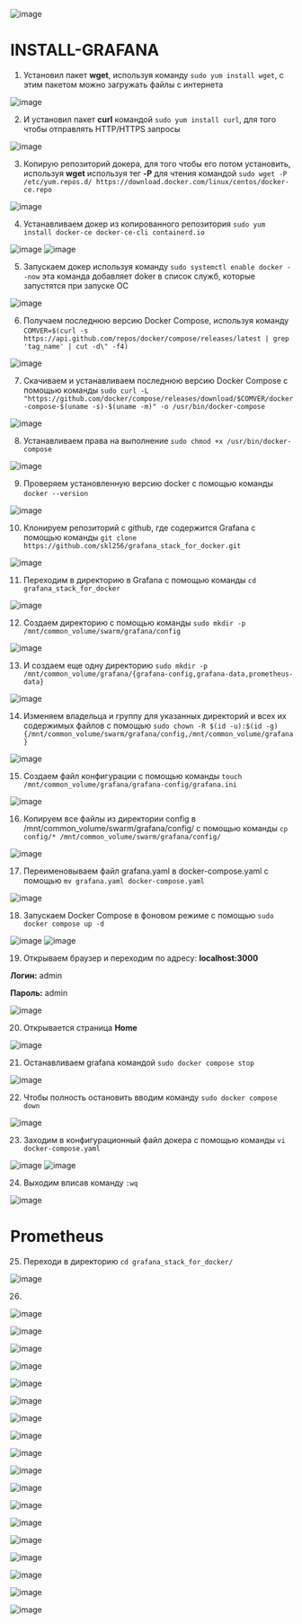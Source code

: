 ![image](https://github.com/user-attachments/assets/bc33b7a9-f6ab-4671-b447-661f27da96ae)

# INSTALL-GRAFANA

1. Установил пакет <b>wget</b>, используя команду `sudo yum install wget`, с этим пакетом можно загружать файлы с интернета

![image](https://github.com/user-attachments/assets/0003a506-9140-4f18-840e-da3f31d534bc)

2. И установил пакет <b>curl</b> командой `sudo yum install curl`, для того чтобы отправлять HTTP/HTTPS запросы

![image](https://github.com/user-attachments/assets/6d02fe6c-28dc-42a4-ab03-3422b54755ed)

3. Копирую репозиторий докера, для того чтобы его потом установить, используя <b>wget</b> используя тег <b>-P</b> для чтения командой `sudo wget -P /etc/yum.repos.d/ https://download.docker.com/linux/centos/docker-ce.repo`

![image](https://github.com/user-attachments/assets/49702220-2091-4d13-9b05-8a1c47eb7113)

4. Устанавливаем докер из копированного репозитория `sudo yum install docker-ce docker-ce-cli containerd.io`

![image](https://github.com/user-attachments/assets/9d328c5f-59bc-44d7-b803-cb1647a64837)
![image](https://github.com/user-attachments/assets/016bfe10-4c09-4deb-b02c-4372631a8e99)

5. Запускаем докер используя команду `sudo systemctl enable docker --now` эта команда добавляет doker в список служб, которые запустятся при запуске ОС

![image](https://github.com/user-attachments/assets/1fbf4817-c4b8-4247-97c7-303aaf446559)

6. Получаем последнюю версию Docker Compose, используя команду `COMVER=$(curl -s https://api.github.com/repos/docker/compose/releases/latest | grep 'tag_name' | cut -d\" -f4)`

![image](https://github.com/user-attachments/assets/50a49f8d-a5be-4a0a-af9a-db69a01bb0b5)

7. Скачиваем и устанавливаем последнюю версию Docker Compose с помощью команды `sudo curl -L "https://github.com/docker/compose/releases/download/$COMVER/docker-compose-$(uname -s)-$(uname -m)" -o /usr/bin/docker-compose`

![image](https://github.com/user-attachments/assets/cb9665bd-511c-499d-ae83-8acabd4867c8)

8. Устанавливаем права на выполнение `sudo chmod +x /usr/bin/docker-compose` 

![image](https://github.com/user-attachments/assets/372b8fd6-7c12-4b21-8cdf-2a515fc1f06e)

9. Проверяем установленную версию docker c помощью команды `docker --version`

![image](https://github.com/user-attachments/assets/008fcc42-9639-4701-898d-edfcb1251e5a)

10. Клонируем репозиторий с github, где содержится Grafana с помощью команды `git clone https://github.com/skl256/grafana_stack_for_docker.git`

![image](https://github.com/user-attachments/assets/20edabf3-6167-4cdf-a25b-821bc2a37512)

11. Переходим в директорию в Grafana с помощью команды `cd grafana_stack_for_docker`

![image](https://github.com/user-attachments/assets/aed2cc17-c4d8-4d6e-b79c-30905cde8719)

12. Создаем директорию с помощью команды `sudo mkdir -p /mnt/common_volume/swarm/grafana/config`

![image](https://github.com/user-attachments/assets/81edb2f5-503c-4266-a3c3-d757f1f288bf)

13. И создаем еще одну директорию `sudo mkdir -p /mnt/common_volume/grafana/{grafana-config,grafana-data,prometheus-data}`

![image](https://github.com/user-attachments/assets/f15e5689-080b-41e9-9190-c877ee7dec5c)

14. Изменяем владельца и группу для указанных директорий и всех их содержимых файлов с помощью `sudo chown -R $(id -u):$(id -g) {/mnt/common_volume/swarm/grafana/config,/mnt/common_volume/grafana}`

![image](https://github.com/user-attachments/assets/9ab016f9-60f9-4004-acd9-54c0c1373c3e)

15. Создаем файл конфигурации с помощью команды `touch /mnt/common_volume/grafana/grafana-config/grafana.ini`

![image](https://github.com/user-attachments/assets/36be6f18-9b8c-496f-bc72-dd072bfdcf1c)

16. Копируем все файлы из директории config в /mnt/common_volume/swarm/grafana/config/ c помощью команды `cp config/* /mnt/common_volume/swarm/grafana/config/`

![image](https://github.com/user-attachments/assets/5198901b-9f7b-4d78-a745-aa3863252ecf)

17. Переименовываем файл grafana.yaml в docker-compose.yaml с помощью `mv grafana.yaml docker-compose.yaml`

![image](https://github.com/user-attachments/assets/41d1cd56-91f4-473e-bb83-83bef2391e51)

18. Запускаем Docker Compose в фоновом режиме с помощью `sudo docker compose up -d`

![image](https://github.com/user-attachments/assets/1ba0b64b-f93b-40ba-93f4-f68be388dc47)
![image](https://github.com/user-attachments/assets/3581849f-766c-4d9e-8544-62b9e02ba52c)

19. Открываем браузер и переходим по адресу: <b>localhost:3000</b>

<b>Логин:</b> admin

<b>Пароль:</b> admin

![image](https://github.com/user-attachments/assets/c9ee9cf7-9632-4600-b659-1fb2b7bf5ce9)

20. Открывается страница <b>Home</b>

![image](https://github.com/user-attachments/assets/69997362-c011-4f06-a3c7-7cff3a0f395b)

21. Останавливаем grafana командой `sudo docker compose stop`

![image](https://github.com/user-attachments/assets/c3191edb-3c8a-42ae-b807-25fd3d703564)

22. Чтобы полность остановить вводим команду `sudo docker compose down`

![image](https://github.com/user-attachments/assets/e292fd39-ac73-4be1-b890-2960930da02a)

23. Заходим в конфигурационный файл докера с помощью команды `vi docker-compose.yaml`

![image](https://github.com/user-attachments/assets/c773a368-2056-460a-8b33-0d31bf5ebccd)
![image](https://github.com/user-attachments/assets/0d8ea662-034f-460a-a4f9-a71567a0a796)

24. Выходим вписав команду `:wq`

![image](https://github.com/user-attachments/assets/0e4cdcc2-0c99-47df-8fbd-caa9b05aeb88)

# Prometheus

25. Переходи в директорию `cd grafana_stack_for_docker/`

![image](https://github.com/user-attachments/assets/8aeda7b7-6580-4abe-bb81-8bb56b2dd459)

26. 

![image](https://github.com/user-attachments/assets/591610c5-7c88-4f3a-a024-d0fc417fe30f)

![image](https://github.com/user-attachments/assets/d06a93a8-05c2-4b72-ba05-f285659c7b2b)

![image](https://github.com/user-attachments/assets/a9554a9e-aff1-4cc5-9a34-cc318aeafbbd)

![image](https://github.com/user-attachments/assets/d73236ce-f596-48e1-aead-03614c83b2cc)

![image](https://github.com/user-attachments/assets/0869b094-dc81-40cb-93bf-63a009fcbac5)

![image](https://github.com/user-attachments/assets/513df9ac-7c85-4edb-af3a-008dffba5eac)

![image](https://github.com/user-attachments/assets/163be610-81f9-4e98-b809-09437a10cd91)

![image](https://github.com/user-attachments/assets/142fcb3d-652d-48e9-81ca-9bf597106c1a)

![image](https://github.com/user-attachments/assets/85f7d89c-ea76-43bf-8096-e506e422bac2)

![image](https://github.com/user-attachments/assets/bcf32f4c-4648-490d-97f8-bd8a9c2dbdc2)

![image](https://github.com/user-attachments/assets/e3c96d1c-cd70-4a5d-95ac-29d7f41c93d9)

![image](https://github.com/user-attachments/assets/a186bcdc-fd75-4482-9661-2a2331800a20)

![image](https://github.com/user-attachments/assets/a242e5de-ed97-4d15-bde3-d5a04a8e6f5a)

![image](https://github.com/user-attachments/assets/3163dc1d-e73b-456b-a509-31301703024f)

![image](https://github.com/user-attachments/assets/e1329d27-03e6-4fc7-94f3-dde11dad117e)

![image](https://github.com/user-attachments/assets/8f627d86-1163-4079-b291-312a3ab43748)

![image](https://github.com/user-attachments/assets/38898e38-da02-480f-ac44-f2e0193a586a)

![image](https://github.com/user-attachments/assets/4b3ad6eb-2321-42f4-9df2-abb881f3260a)
